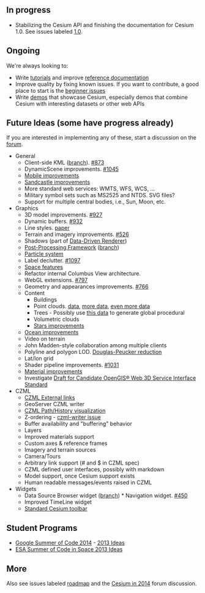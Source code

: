 ## In progress

* Stabilizing the Cesium API and finishing the documentation for Cesium 1.0.  See issues labeled [1.0](https://github.com/AnalyticalGraphicsInc/cesium/issues?labels=1.0).

## Ongoing

We're always looking to:
* Write [tutorials](Tutorials-Details) and improve [reference documentation](http://cesiumjs.org/refdoc.html)
* Improve quality by fixing known issues.  If you want to contribute, a good place to start is the [beginner issues](https://github.com/AnalyticalGraphicsInc/cesium/issues?direction=desc&labels=beginner&page=1&sort=updated&state=open)
* Write [demos](http://cesiumjs.org/demos.html) that showcase Cesium, especially demos that combine Cesium with interesting datasets or other web APIs

## Future Ideas (some have progress already)

If you are interested in implementing any of these, start a discussion on the [forum](http://cesiumjs.org/forum.html).

* General
  * Client-side KML ([branch](https://github.com/AnalyticalGraphicsInc/cesium/compare/kml...dataSourceBrowser)). [#873](https://github.com/AnalyticalGraphicsInc/cesium/issues/873)
  * DynamicScene improvements. [#1045](https://github.com/AnalyticalGraphicsInc/cesium/issues/1045)
  * [Mobile improvements](Mobile-Details)
  * [Sandcastle improvements](Sandcastle-Details)
  * More standard web services: WMTS, WFS, WCS, ...
  * Military symbol sets such as MS2525 and NTDS.  SVG files?
  * Support for multiple central bodies, i.e., Sun, Moon, etc.
* Graphics
  * 3D model improvements. [#927](https://github.com/AnalyticalGraphicsInc/cesium/issues/927)
  * Dynamic buffers. [#932](https://github.com/AnalyticalGraphicsInc/cesium/issues/932)
  * Line styles. [paper](http://jcgt.org/published/0002/02/08/)
  * Terrain and imagery improvements. [#526](https://github.com/AnalyticalGraphicsInc/cesium/issues/526)
  * Shadows (part of [Data-Driven Renderer](Data-Driven-Renderer-Details))
  * [Post-Processing Framework](Screen-Space-Rendering-Details) ([branch](https://github.com/AnalyticalGraphicsInc/cesium/compare/master...postprocess-hook))
  * [Particle system](Particle-System-Details)
  * Label declutter. [#1097](https://github.com/AnalyticalGraphicsInc/cesium/issues/1097)
  * [Space features](Space-features)
  * Refactor internal Columbus View architecture.
  * WebGL extensions. [#797](https://github.com/AnalyticalGraphicsInc/cesium/issues/797)
  * Geometry and appearances improvements. [#766](https://github.com/AnalyticalGraphicsInc/cesium/issues/766)
  * Content
     * Buildings
     * Point clouds. [data](http://kos.informatik.uni-osnabrueck.de/3Dscans/), [more data](http://opentopo.sdsc.edu/gridsphere/gridsphere?cid=datasets), [even more data](https://lta.cr.usgs.gov/LIDAR)
     * Trees - Possibly use [this data](http://glcf.umd.edu/data/) to generate global procedural 
     * Volumetric clouds
     * [Stars improvements](Stars-Details)
  * [Ocean improvements](Ocean-Details)
  * Video on terrain
  * John Madden-style collaboration among multiple clients
  * Polyline and polygon LOD.  [Douglas-Peucker reduction](http://www.bowdoin.edu/~ltoma/teaching/cs350/spring06/Lecture-Handouts/hershberger92speeding.pdf)
  * Lat/lon grid
  * Shader pipeline improvements. [#1031](https://github.com/AnalyticalGraphicsInc/cesium/issues/1031)
  * [Material improvements](https://github.com/AnalyticalGraphicsInc/cesium/wiki/Material-System-Details)
  * Investigate [Draft for Candidate OpenGIS® Web 3D Service Interface Standard](portal.opengeospatial.org/files/?artifact_id=36390)
* CZML
  * [CZML External links](External-links)
  * GeoServer CZML writer
  * [CZML Path/History visualization](CZML-History-visualization-details)
  * Z-ordering - [czml-writer issue](https://github.com/AnalyticalGraphicsInc/czml-writer/issues/20)
  * Buffer availability and "buffering" behavior
  * Layers
  * Improved materials support
  * Custom axes & reference frames
  * Imagery and terrain sources
  * Camera/Tours
  * Arbitrary link support (# and $ in CZML spec)
  * CZML defined user interfaces, possibly with markdown
  * Model support, once Cesium support exists
  * Human readable messages/events raised in CZML
* Widgets
   * Data Source Browser widget ([branch](https://github.com/AnalyticalGraphicsInc/cesium/compare/master...dataSourceBrowser))  * Navigation widget. [#450](https://github.com/AnalyticalGraphicsInc/cesium/issues/450)
  * Improved TimeLine widget
  * [Standard Cesium toolbar](Cesium-standard-actions)

## Student Programs

* [Google Summer of Code 2014](http://googleblog.blogspot.com/2013/10/50-million-lines-of-code-and-counting.html) - [2013 Ideas](Google-Summer-of-Code-Ideas)
* [ESA Summer of Code in Space 2013 Ideas](ESA-Summer-of-Code-in-Space-Ideas)

## More

Also see issues labeled [roadmap](https://github.com/AnalyticalGraphicsInc/cesium/issues?labels=roadmap&page=1&state=open) and the [Cesium in 2014](https://groups.google.com/forum/#!topic/cesium-dev/cizxRxOEQ8I) forum discussion.